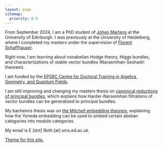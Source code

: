```yaml
---
layout: page
sitemap:
  priority: 0.9
---
```

<div id="describe-text">
	<p>From September 2024, I am a PhD student of <a href="https://www.maths.ed.ac.uk/~jmartens/">Johan Martens</a> at the University of Edinburgh. I was previously at the University of Heidelberg, where I completed my masters under the supervision of <a href="https://matematiflo.github.io/">Florent Schaffhauser</a>.</p>
</div>

<div id="describe-text">
	<p>Right now, I am learning about nonabelian Hodge theory, Higgs bundles, and characterizations of stable vector bundles (Narasimhan-Seshadri theorem).</p>
</div>

<div id="describe-text">
I am funded by the <a href="https://www.agq-cdt.org/">EPSRC Centre for Doctoral Training in Algebra, Geometry, and Quantum Fields</a>.
</div>

<div id="describe-text">
	<p>I am still improving and changing my masters thesis on <a href="/assets/paper.pdf">canonical reductions of principal bundles</a>, which explains how Harder-Narasimhan filtrations of vector bundles can be generalized to principal bundles.</p>
</div>

<div id="describe-text">
	<p>My bachelors thesis was on <a href="/assets/bachelor.pdf">the Mitchell embedding theorem</a>, explaining how the Yoneda embedding can be used to embed certain abelian categories into module categories.</p>
</div>

<div id="describe-text">
	<p>My email is E [dot] Roth [at] sms.ed.ac.uk.</p>
</div>

<div id="describe-text">
	<p><a href="https://github.com/knhash/Pudhina">Theme for this site.</a>